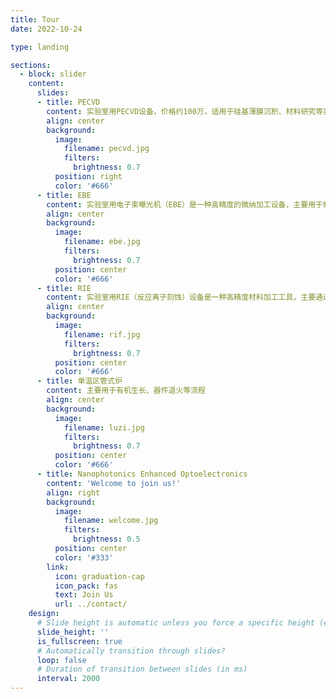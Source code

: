 ```yaml
---
title: Tour
date: 2022-10-24

type: landing

sections:
  - block: slider
    content:
      slides:
      - title: PECVD
        content: 实验室用PECVD设备，价格约100万，适用于硅基薄膜沉积、材料研究等实验场景，具备模块化设计、灵活定制等优势，满足科研与开发需求。
        align: center
        background:
          image:
            filename: pecvd.jpg
            filters:
              brightness: 0.7
          position: right
          color: '#666'
      - title: EBE
        content: 实验室用电子束曝光机（EBE）是一种高精度的微纳加工设备，主要用于制备微米及纳米尺度的图形化结构，广泛应用于半导体、微机电系统（MEMS）、纳米材料等领域。
        align: center
        background:
          image:
            filename: ebe.jpg
            filters:
              brightness: 0.7
          position: center
          color: '#666'
      - title: RIE
        content: 实验室用RIE（反应离子刻蚀）设备是一种高精度材料加工工具，主要通过等离子体的化学反应和物理轰击作用，对固体材料进行各向异性刻蚀。它由气体系统、射频电源、真空系统等关键部件组成，能够精确控制刻蚀气体、调节离子能量和密度，实现对不同材料的精准加工。
        align: center
        background:
          image:
            filename: rif.jpg
            filters:
              brightness: 0.7
          position: center
          color: '#666'
      - title: 单温区管式炉
        content: 主要用于有机生长、器件退火等流程
        align: center
        background:
          image:
            filename: luzi.jpg
            filters:
              brightness: 0.7
          position: center
          color: '#666'
      - title: Nanophotonics Enhanced Optoelectronics
        content: 'Welcome to join us!'
        align: right
        background:
          image:
            filename: welcome.jpg
            filters:
              brightness: 0.5
          position: center
          color: '#333'
        link:
          icon: graduation-cap
          icon_pack: fas
          text: Join Us
          url: ../contact/
    design:
      # Slide height is automatic unless you force a specific height (e.g. '400px')
      slide_height: ''
      is_fullscreen: true
      # Automatically transition through slides?
      loop: false
      # Duration of transition between slides (in ms)
      interval: 2000
---
```

